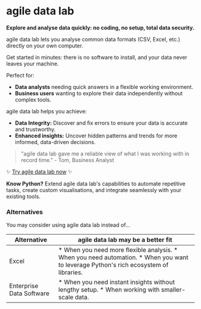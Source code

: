 # agile data lab

**Explore and analyse data quickly: no coding, no setup, total data security.**

agile data lab lets you analyse common data formats (CSV, Excel, etc.) directly on your own computer.

Get started in minutes: there is no software to install, and your data never leaves your machine.

Perfect for:

* **Data analysts** needing quick answers in a flexible working environment.
* **Business users** wanting to explore their data independently without complex tools.

agile data lab helps you achieve:

* **Data Integrity:** Discover and fix errors to ensure your data is accurate and trustworthy.
* **Enhanced insights:** Uncover hidden patterns and trends for more informed, data-driven decisions.

> "agile data lab gave me a reliable view of what I was working with in record time." - Tom, Business Analyst

✨ [Try agile data lab now](https://samdobson.github.io/agile-data-lab) ✨

**Know Python?** Extend agile data lab's capabilities to automate repetitive tasks, create custom visualisations, and integrate seamlessly with your existing tools.

### Alternatives

You may consider using agile data lab instead of...

| Alternative | agile data lab may be a better fit                            |
| ------------- | ----------------------------------------------------------- |
| Excel         | * When you need more flexible analysis. * When you need automation. * When you want to leverage Python's rich ecosystem of libraries.      |
| Enterprise Data Software | * When you need instant insights without lengthy setup. * When working with smaller-scale data. |


